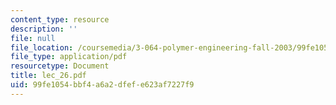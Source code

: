 ```yaml
---
content_type: resource
description: ''
file: null
file_location: /coursemedia/3-064-polymer-engineering-fall-2003/99fe1054bbf4a6a2dfefe623af7227f9_lec_26.pdf
file_type: application/pdf
resourcetype: Document
title: lec_26.pdf
uid: 99fe1054-bbf4-a6a2-dfef-e623af7227f9
---
```

